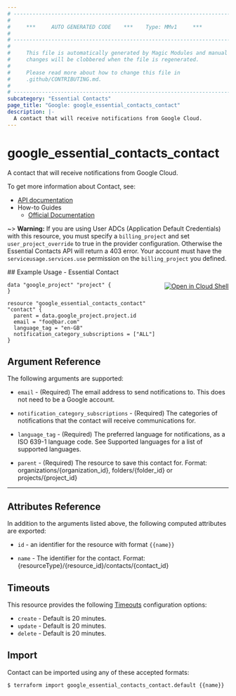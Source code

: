 ```yaml
---
# ----------------------------------------------------------------------------
#
#     ***     AUTO GENERATED CODE    ***    Type: MMv1     ***
#
# ----------------------------------------------------------------------------
#
#     This file is automatically generated by Magic Modules and manual
#     changes will be clobbered when the file is regenerated.
#
#     Please read more about how to change this file in
#     .github/CONTRIBUTING.md.
#
# ----------------------------------------------------------------------------
subcategory: "Essential Contacts"
page_title: "Google: google_essential_contacts_contact"
description: |-
  A contact that will receive notifications from Google Cloud.
---
```


# google\_essential\_contacts\_contact

A contact that will receive notifications from Google Cloud.


To get more information about Contact, see:

* [API documentation](https://cloud.google.com/resource-manager/docs/reference/essentialcontacts/rest/v1/projects.contacts)
* How-to Guides
    * [Official Documentation](https://cloud.google.com/resource-manager/docs/managing-notification-contacts)

~> **Warning:** If you are using User ADCs (Application Default Credentials) with this resource,
you must specify a `billing_project` and set `user_project_override` to true 
in the provider configuration. Otherwise the Essential Contacts API will return a 403 error. 
Your account must have the `serviceusage.services.use` permission on the 
`billing_project` you defined.

<div class = "oics-button" style="float: right; margin: 0 0 -15px">
  <a href="https://console.cloud.google.com/cloudshell/open?cloudshell_git_repo=https%3A%2F%2Fgithub.com%2Fterraform-google-modules%2Fdocs-examples.git&cloudshell_working_dir=essential_contact&cloudshell_image=gcr.io%2Fgraphite-cloud-shell-images%2Fterraform%3Alatest&open_in_editor=main.tf&cloudshell_print=.%2Fmotd&cloudshell_tutorial=.%2Ftutorial.md" target="_blank">
    <img alt="Open in Cloud Shell" src="//gstatic.com/cloudssh/images/open-btn.svg" style="max-height: 44px; margin: 32px auto; max-width: 100%;">
  </a>
</div>
## Example Usage - Essential Contact


```hcl
data "google_project" "project" {
}

resource "google_essential_contacts_contact" "contact" {
  parent = data.google_project.project.id
  email = "foo@bar.com"
  language_tag = "en-GB"
  notification_category_subscriptions = ["ALL"]
}
```

## Argument Reference

The following arguments are supported:


* `email` -
  (Required)
  The email address to send notifications to. This does not need to be a Google account.

* `notification_category_subscriptions` -
  (Required)
  The categories of notifications that the contact will receive communications for.

* `language_tag` -
  (Required)
  The preferred language for notifications, as a ISO 639-1 language code. See Supported languages for a list of supported languages.

* `parent` -
  (Required)
  The resource to save this contact for. Format: organizations/{organization_id}, folders/{folder_id} or projects/{project_id}


- - -



## Attributes Reference

In addition to the arguments listed above, the following computed attributes are exported:

* `id` - an identifier for the resource with format `{{name}}`

* `name` -
  The identifier for the contact. Format: {resourceType}/{resource_id}/contacts/{contact_id}


## Timeouts

This resource provides the following
[Timeouts](/docs/configuration/resources.html#timeouts) configuration options:

- `create` - Default is 20 minutes.
- `update` - Default is 20 minutes.
- `delete` - Default is 20 minutes.

## Import


Contact can be imported using any of these accepted formats:

```
$ terraform import google_essential_contacts_contact.default {{name}}
```
